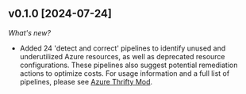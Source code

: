 ## v0.1.0 [2024-07-24]

_What's new?_

- Added 24 'detect and correct' pipelines to identify unused and underutilized Azure resources, as well as deprecated resource configurations. These pipelines also suggest potential remediation actions to optimize costs. For usage information and a full list of pipelines, please see [Azure Thrifty Mod](https://hub.flowpipe.io/mods/turbot/azure_thrifty).